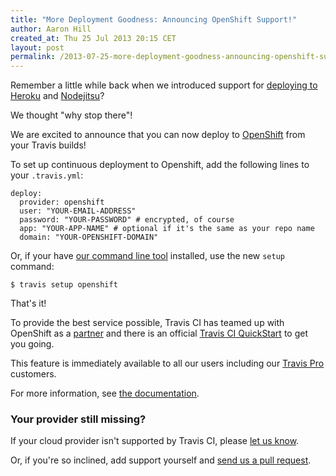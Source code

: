 ```yaml
---
title: "More Deployment Goodness: Announcing OpenShift Support!"
author: Aaron Hill
created_at: Thu 25 Jul 2013 20:15 CET
layout: post
permalink: /2013-07-25-more-deployment-goodness-announcing-openshift-support
---
```


Remember a little while back when we introduced support for [deploying to Heroku](/2013-07-09-introducing-continuous-deployment-to-heroku) and [Nodejitsu](/blog/2013-07-22-deploy-your-apps-to-nodejitsu)?

We thought "why stop there"!

We are excited to announce that you can now deploy to [OpenShift](http://openshift.com) from your Travis builds!

To set up continuous deployment to Openshift, add the following lines to your `.travis.yml`:

    deploy:
      provider: openshift
      user: "YOUR-EMAIL-ADDRESS"
      password: "YOUR-PASSWORD" # encrypted, of course
      app: "YOUR-APP-NAME" # optional if it's the same as your repo name
      domain: "YOUR-OPENSHIFT-DOMAIN"

Or, if your have [our command line tool](https://github.com/travis-ci/travis) installed, use the new `setup` command:

    $ travis setup openshift

That's it!

To provide the best service possible, Travis CI has teamed up with OpenShift as a [partner](https://www.openshift.com/partners) and there is an official [Travis CI QuickStart](https://www.openshift.com/quickstarts/travis-ci-on-openshift) to get you going.

This feature is immediately available to all our users including our [Travis Pro](http://travis-ci.com) customers.

For more information, see [the documentation](/docs/user/deployment/openshift).

### Your provider still missing?

If your cloud provider isn't supported by Travis CI, please [let us know](mailto:support@travis-ci.org).

Or, if you're so inclined, add support yourself and [send us a pull request](https://github.com/travis-ci/dpl).
